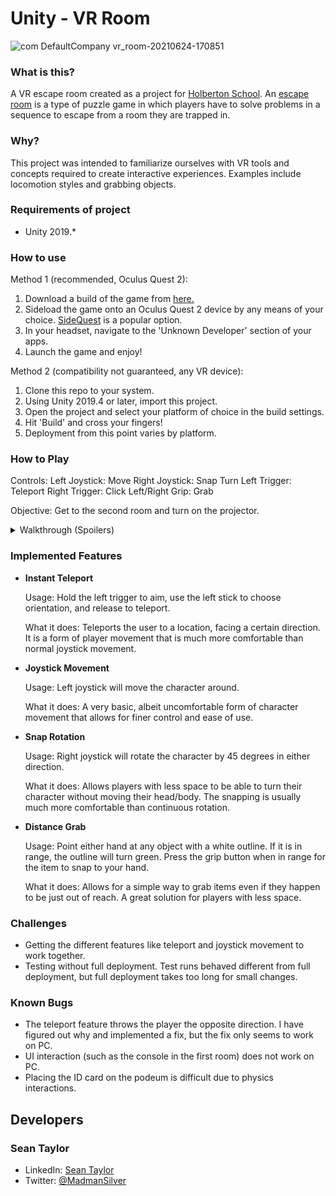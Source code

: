 # Unity - VR Room

![com DefaultCompany vr_room-20210624-170851](https://user-images.githubusercontent.com/56147649/123342059-accb5100-d514-11eb-8a58-82afb3930de8.jpg)

### What is this?
A VR escape room created as a project for [Holberton School](https://www.holbertonschool.com/). An [escape room](https://en.wikipedia.org/wiki/Escape_room) is a type of puzzle game in which players have to solve problems in a sequence to escape from a room they are trapped in.

### Why?
This project was intended to familiarize ourselves with VR tools and concepts required to create interactive experiences. Examples include locomotion styles and grabbing objects.

### Requirements of project
- Unity 2019.*

### How to use
Method 1 (recommended, Oculus Quest 2):
1. Download a build of the game from [here.](https://drive.google.com/file/d/1FkaOqmpVFWPQtQkBaz1FZhMZ32W9GTx8/view?usp=sharing)
2. Sideload the game onto an Oculus Quest 2 device by any means of your choice. [SideQuest](https://sidequestvr.com/) is a popular option.
3. In your headset, navigate to the 'Unknown Developer' section of your apps.
4. Launch the game and enjoy!

Method 2 (compatibility not guaranteed, any VR device):
1. Clone this repo to your system.
2. Using Unity 2019.4 or later, import this project.
3. Open the project and select your platform of choice in the build settings.
4. Hit 'Build' and cross your fingers!
5. Deployment from this point varies by platform.

### How to Play
Controls:
  Left Joystick: Move
  Right Joystick: Snap Turn
  Left Trigger: Teleport
  Right Trigger: Click
  Left/Right Grip: Grab
  
Objective:
  Get to the second room and turn on the projector.
  
<details>
  <summary>Walkthrough (Spoilers)</summary>
  
  First Room:
    First you must attempt to open the door to the second room via the button on the console next to it.
    An error will occur and prompt you for an ID Card. The ID card is located on the shelf to the right of the console.
    Grab it and place it in the outlined square on the console. This will clear the error message and allow you to click the open button successfully this time.
    
  Second Room:
    In the second room you will see a monitor saying something about objects out of place. You must find these objects and put them where they belong.
    There is no specific order for these items, but they are located as follows:
      - Pillow under the bottom bunk of the bed. Belongs next to the other pillow on the bottom bunk.
      - Chess piece under the aforementioned pillow. Belongs on the chess board on the other side of the room.
      - Chess piece in the left most planter in the hallway coming from the first room. Belongs on the chess board.
      - Chess piece on the shelf in the first room behind small boxes. Belongs on the chess board.
      - Chess piece on top of the large crate in the back left corner of the first room. Belongs on the chess board.
      
</details>

### Implemented Features
- **Instant Teleport**

  Usage: Hold the left trigger to aim, use the left stick to choose orientation, and release to teleport.

  What it does: Teleports the user to a location, facing a certain direction. It is a form of player movement that is much more comfortable than normal joystick movement.

- **Joystick Movement**

  Usage: Left joystick will move the character around.

  What it does: A very basic, albeit uncomfortable form of character movement that allows for finer control and ease of use.

- **Snap Rotation**

  Usage: Right joystick will rotate the character by 45 degrees in either direction.

  What it does: Allows players with less space to be able to turn their character without moving their head/body. The snapping is usually much more comfortable than continuous rotation.

- **Distance Grab**

  Usage: Point either hand at any object with a white outline. If it is in range, the outline will turn green. Press the grip button when in range for the item to snap to your hand.

  What it does: Allows for a simple way to grab items even if they happen to be just out of reach. A great solution for players with less space.

### Challenges
- Getting the different features like teleport and joystick movement to work together.
- Testing without full deployment. Test runs behaved different from full deployment, but full deployment takes too long for small changes.

### Known Bugs
- The teleport feature throws the player the opposite direction. I have figured out why and implemented a fix, but the fix only seems to work on PC.
- UI interaction (such as the console in the first room) does not work on PC.
- Placing the ID card on the podeum is difficult due to physics interactions.

## Developers
### Sean Taylor
- LinkedIn: [Sean Taylor](https://www.linkedin.com/in/madmansilver/)
- Twitter: [@MadmanSilver](https://www.linkedin.com/in/madmansilver/)

